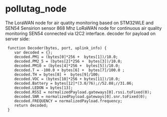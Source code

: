 # pollutag_node
The LoraWAN node for air quatity monitoring based on STM32WLE and SEN54 Sensirion sensor
868 Mhz LoRaWAN node for continuous air quality monitoring
SEN54 connected via I2C2 interface.
decoder for payload on server side:
```
 function Decoder(bytes, port, uplink_info) {
    var decoded = {};
    decoded.PM1 = (bytes[0]*256 +  bytes[1])/10.0;
    decoded.PM2_5 = (bytes[2]*256 +  bytes[3])/10.0;
    decoded.PM10 = (bytes[4]*256 +  bytes[5])/10.0;
    decoded.T = -100.0 + bytes[6] +  bytes[7]/100.0 ;
    decoded.TH = bytes[8] +  bytes[9]/100;
    decoded.VOC = (bytes[10]*256 + bytes[11])/10.0;
    decoded.Battery = bytes[12]*(3.0/76);//52.08;//31.06;
    decoded.LEDON = bytes[13];
    decoded.RSSI = normalizedPayload.gateways[0].rssi.toFixed(0);
    decoded.SNR = normalizedPayload.gateways[0].snr.toFixed(0);
    decoded.FREQUENCY = normalizedPayload.frequency;
    return decoded;
 }
```
